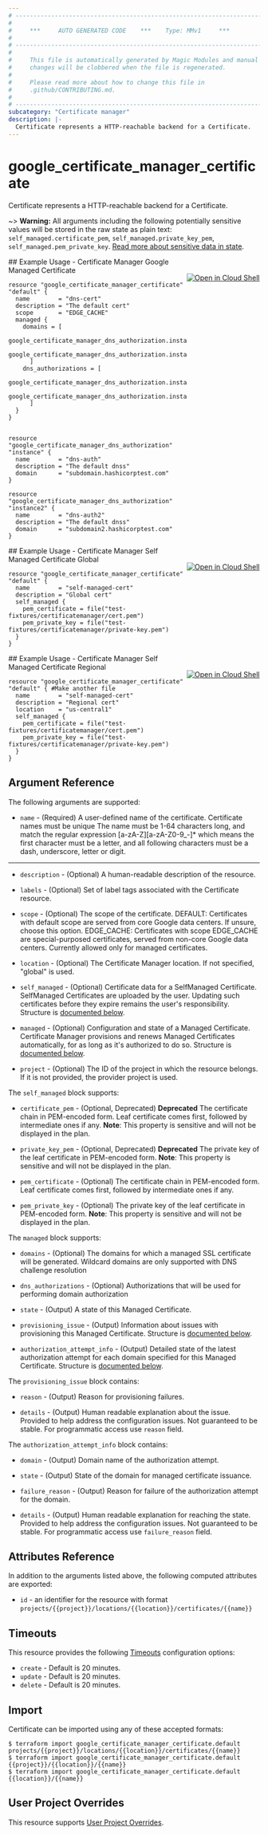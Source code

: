 ```yaml
---
# ----------------------------------------------------------------------------
#
#     ***     AUTO GENERATED CODE    ***    Type: MMv1     ***
#
# ----------------------------------------------------------------------------
#
#     This file is automatically generated by Magic Modules and manual
#     changes will be clobbered when the file is regenerated.
#
#     Please read more about how to change this file in
#     .github/CONTRIBUTING.md.
#
# ----------------------------------------------------------------------------
subcategory: "Certificate manager"
description: |-
  Certificate represents a HTTP-reachable backend for a Certificate.
---
```


# google\_certificate\_manager\_certificate

Certificate represents a HTTP-reachable backend for a Certificate.



~> **Warning:** All arguments including the following potentially sensitive
values will be stored in the raw state as plain text: `self_managed.certificate_pem`, `self_managed.private_key_pem`, `self_managed.pem_private_key`.
[Read more about sensitive data in state](https://www.terraform.io/language/state/sensitive-data).

<div class = "oics-button" style="float: right; margin: 0 0 -15px">
  <a href="https://console.cloud.google.com/cloudshell/open?cloudshell_git_repo=https%3A%2F%2Fgithub.com%2Fterraform-google-modules%2Fdocs-examples.git&cloudshell_working_dir=certificate_manager_google_managed_certificate&cloudshell_image=gcr.io%2Fgraphite-cloud-shell-images%2Fterraform%3Alatest&open_in_editor=main.tf&cloudshell_print=.%2Fmotd&cloudshell_tutorial=.%2Ftutorial.md" target="_blank">
    <img alt="Open in Cloud Shell" src="//gstatic.com/cloudssh/images/open-btn.svg" style="max-height: 44px; margin: 32px auto; max-width: 100%;">
  </a>
</div>
## Example Usage - Certificate Manager Google Managed Certificate


```hcl
resource "google_certificate_manager_certificate" "default" {
  name        = "dns-cert"
  description = "The default cert"
  scope       = "EDGE_CACHE"
  managed {
    domains = [
      google_certificate_manager_dns_authorization.instance.domain,
      google_certificate_manager_dns_authorization.instance2.domain,
      ]
    dns_authorizations = [
      google_certificate_manager_dns_authorization.instance.id,
      google_certificate_manager_dns_authorization.instance2.id,
      ]
  }
}


resource "google_certificate_manager_dns_authorization" "instance" {
  name        = "dns-auth"
  description = "The default dnss"
  domain      = "subdomain.hashicorptest.com"
}

resource "google_certificate_manager_dns_authorization" "instance2" {
  name        = "dns-auth2"
  description = "The default dnss"
  domain      = "subdomain2.hashicorptest.com"
}
```
<div class = "oics-button" style="float: right; margin: 0 0 -15px">
  <a href="https://console.cloud.google.com/cloudshell/open?cloudshell_git_repo=https%3A%2F%2Fgithub.com%2Fterraform-google-modules%2Fdocs-examples.git&cloudshell_working_dir=certificate_manager_self_managed_certificate_global&cloudshell_image=gcr.io%2Fgraphite-cloud-shell-images%2Fterraform%3Alatest&open_in_editor=main.tf&cloudshell_print=.%2Fmotd&cloudshell_tutorial=.%2Ftutorial.md" target="_blank">
    <img alt="Open in Cloud Shell" src="//gstatic.com/cloudssh/images/open-btn.svg" style="max-height: 44px; margin: 32px auto; max-width: 100%;">
  </a>
</div>
## Example Usage - Certificate Manager Self Managed Certificate Global


```hcl
resource "google_certificate_manager_certificate" "default" {
  name        = "self-managed-cert"
  description = "Global cert"
  self_managed {
    pem_certificate = file("test-fixtures/certificatemanager/cert.pem")
    pem_private_key = file("test-fixtures/certificatemanager/private-key.pem")
  }
}
```
<div class = "oics-button" style="float: right; margin: 0 0 -15px">
  <a href="https://console.cloud.google.com/cloudshell/open?cloudshell_git_repo=https%3A%2F%2Fgithub.com%2Fterraform-google-modules%2Fdocs-examples.git&cloudshell_working_dir=certificate_manager_self_managed_certificate_regional&cloudshell_image=gcr.io%2Fgraphite-cloud-shell-images%2Fterraform%3Alatest&open_in_editor=main.tf&cloudshell_print=.%2Fmotd&cloudshell_tutorial=.%2Ftutorial.md" target="_blank">
    <img alt="Open in Cloud Shell" src="//gstatic.com/cloudssh/images/open-btn.svg" style="max-height: 44px; margin: 32px auto; max-width: 100%;">
  </a>
</div>
## Example Usage - Certificate Manager Self Managed Certificate Regional


```hcl
resource "google_certificate_manager_certificate" "default" { #Make another file 
  name        = "self-managed-cert"
  description = "Regional cert"
  location    = "us-central1"
  self_managed {
    pem_certificate = file("test-fixtures/certificatemanager/cert.pem")
    pem_private_key = file("test-fixtures/certificatemanager/private-key.pem")
  }
}
```

## Argument Reference

The following arguments are supported:


* `name` -
  (Required)
  A user-defined name of the certificate. Certificate names must be unique
  The name must be 1-64 characters long, and match the regular expression [a-zA-Z][a-zA-Z0-9_-]* which means the first character must be a letter,
  and all following characters must be a dash, underscore, letter or digit.


- - -


* `description` -
  (Optional)
  A human-readable description of the resource.

* `labels` -
  (Optional)
  Set of label tags associated with the Certificate resource.

* `scope` -
  (Optional)
  The scope of the certificate.
  DEFAULT: Certificates with default scope are served from core Google data centers.
  If unsure, choose this option.
  EDGE_CACHE: Certificates with scope EDGE_CACHE are special-purposed certificates,
  served from non-core Google data centers.
  Currently allowed only for managed certificates.

* `location` -
  (Optional)
  The Certificate Manager location. If not specified, "global" is used.

* `self_managed` -
  (Optional)
  Certificate data for a SelfManaged Certificate.
  SelfManaged Certificates are uploaded by the user. Updating such
  certificates before they expire remains the user's responsibility.
  Structure is [documented below](#nested_self_managed).

* `managed` -
  (Optional)
  Configuration and state of a Managed Certificate.
  Certificate Manager provisions and renews Managed Certificates
  automatically, for as long as it's authorized to do so.
  Structure is [documented below](#nested_managed).

* `project` - (Optional) The ID of the project in which the resource belongs.
    If it is not provided, the provider project is used.


<a name="nested_self_managed"></a>The `self_managed` block supports:

* `certificate_pem` -
  (Optional, Deprecated)
  **Deprecated** The certificate chain in PEM-encoded form.
  Leaf certificate comes first, followed by intermediate ones if any.
  **Note**: This property is sensitive and will not be displayed in the plan.

* `private_key_pem` -
  (Optional, Deprecated)
  **Deprecated** The private key of the leaf certificate in PEM-encoded form.
  **Note**: This property is sensitive and will not be displayed in the plan.

* `pem_certificate` -
  (Optional)
  The certificate chain in PEM-encoded form.
  Leaf certificate comes first, followed by intermediate ones if any.

* `pem_private_key` -
  (Optional)
  The private key of the leaf certificate in PEM-encoded form.
  **Note**: This property is sensitive and will not be displayed in the plan.

<a name="nested_managed"></a>The `managed` block supports:

* `domains` -
  (Optional)
  The domains for which a managed SSL certificate will be generated.
  Wildcard domains are only supported with DNS challenge resolution

* `dns_authorizations` -
  (Optional)
  Authorizations that will be used for performing domain authorization

* `state` -
  (Output)
  A state of this Managed Certificate.

* `provisioning_issue` -
  (Output)
  Information about issues with provisioning this Managed Certificate.
  Structure is [documented below](#nested_provisioning_issue).

* `authorization_attempt_info` -
  (Output)
  Detailed state of the latest authorization attempt for each domain
  specified for this Managed Certificate.
  Structure is [documented below](#nested_authorization_attempt_info).


<a name="nested_provisioning_issue"></a>The `provisioning_issue` block contains:

* `reason` -
  (Output)
  Reason for provisioning failures.

* `details` -
  (Output)
  Human readable explanation about the issue. Provided to help address
  the configuration issues.
  Not guaranteed to be stable. For programmatic access use `reason` field.

<a name="nested_authorization_attempt_info"></a>The `authorization_attempt_info` block contains:

* `domain` -
  (Output)
  Domain name of the authorization attempt.

* `state` -
  (Output)
  State of the domain for managed certificate issuance.

* `failure_reason` -
  (Output)
  Reason for failure of the authorization attempt for the domain.

* `details` -
  (Output)
  Human readable explanation for reaching the state. Provided to help
  address the configuration issues.
  Not guaranteed to be stable. For programmatic access use `failure_reason` field.

## Attributes Reference

In addition to the arguments listed above, the following computed attributes are exported:

* `id` - an identifier for the resource with format `projects/{{project}}/locations/{{location}}/certificates/{{name}}`


## Timeouts

This resource provides the following
[Timeouts](https://developer.hashicorp.com/terraform/plugin/sdkv2/resources/retries-and-customizable-timeouts) configuration options:

- `create` - Default is 20 minutes.
- `update` - Default is 20 minutes.
- `delete` - Default is 20 minutes.

## Import


Certificate can be imported using any of these accepted formats:

```
$ terraform import google_certificate_manager_certificate.default projects/{{project}}/locations/{{location}}/certificates/{{name}}
$ terraform import google_certificate_manager_certificate.default {{project}}/{{location}}/{{name}}
$ terraform import google_certificate_manager_certificate.default {{location}}/{{name}}
```

## User Project Overrides

This resource supports [User Project Overrides](https://registry.terraform.io/providers/hashicorp/google/latest/docs/guides/provider_reference#user_project_override).
